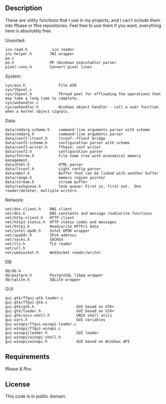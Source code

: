 ## Description

These are utility functions that I use in my projects, and I can't include them into ffbase or ffos repositories.
Feel free to use them if you want, everything here is absolutely free.

Unsorted:

	ico-read.h          .ico reader
	jni-helper.h        JNI wrapper
	pe.c
	pe.h                PE (Windows executable) parser
	pixel-conv.h        Convert pixel lines

System:

	sys/aio.h               File AIO
	sys/thpool.c
	sys/thpool.h            Thread pool for offloading the operations that may take a long time to complete.
	sys/wohandler.c
	sys/wohandler.h         Windows object handler - call a user function when a kernel object signals.

Data:

	data/cmdarg-scheme.h    command-line arguments parser with scheme
	data/cmdarg.h           command-line arguments parser
	data/conf2-ltconf.h     ltconf--ffconf bridge
	data/conf2-scheme.h     configuration parser with scheme
	data/conf2-writer.h     ffbase: conf writer
	data/conf2.h            configuration parser
	data/fntree.h           File name tree with economical memory management.
	data/html.h             HTML parser
	data/ltconf.h           Light config parser
	data/mbuf.h             Buffer that can be linked with another buffer
	data/range.h            memory region pointer
	data/stream.h           stream buffer
	data/taskqueue.h        task queue: First in, first out.  One reader/deleter, multiple writers.

Network:

	net/dns-client.h    DNS client
	net/dns.h           DNS constants and message read/write functions
	net/http-client.h   HTTP client
	net/http1-status.h  HTTP status codes and messages
	net/http1.h         Read/write HTTP/1 data
	net/intel-dpdk.h    Intel DPDK wrapper
	net/ipaddr.h        IPv4 address
	net/socks.h         SOCKS4
	net/tls.h           TLS reader
	net/url.h
	net/websocket.h     WebSocket reader/writer

DB:

	db/db.h
	db/postgre.h        PostgreSQL libpq wrapper
	db/sqlite.h         SQLite wrapper

GUI:

	gui-gtk/ffgui-gtk-loader.c
	gui-gtk/ffgui-gtk.c
	gui-gtk/gtk.h                   GUI based on GTK+
	gui-gtk/loader.h                GUI based on GTK+
	gui-gtk/unix-shell.h            UNIX shell utils
	gui-vars.h                      GUI variables
	gui-winapi/ffgui-winapi-loader.c
	gui-winapi/ffgui-winapi.c
	gui-winapi/loader.h             GUI loader
	gui-winapi/winapi-shell.h
	gui-winapi/winapi.h             GUI based on Windows API


## Requirements

ffbase & ffos


## License

This code is in public domain.
